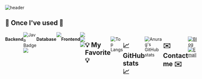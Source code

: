 ![header](https://capsule-render.vercel.app/api?type=venom&color=99ccff&height=300&section=header&text=이충헌%20Github&fontColor=0047AB&fontSize=90)
## 🔨 Once I've used 🔨
<div style="display:flex; flex-direction:center; align-items:flex-start;">
    <!-- Backend -->
    <p><strong>Backend</strong></p>
    <div>
       <img src="https://img.shields.io/badge/Java-F80000?style=for-the-badge&logo=Java&logoColor=white" alt="Java Badge">
        <img src="https://img.shields.io/badge/Spring Boot-6DB33F?style=for-the-badge&logo=spring boot&logoColor=white"> 
    </div>
    <!-- Database -->
    <p><strong>Database</strong></p>
    <div>
        <img src="https://img.shields.io/badge/MySQL-4479A1?style=flat-square&logo=MySQL&logoColor=white"/></a>
    </div>
    <!-- Frontend -->
    <p><strong>Frontend</strong></p>
    <div>
        <img src="https://img.shields.io/badge/html5-E34F26?style=flat-square&logo=html5&logoColor=white"> 
        <img src="https://img.shields.io/badge/css-1572B6?style=flat-square&logo=css3&logoColor=white"> 
        <img src="https://img.shields.io/badge/javascript-F7DF1E?style=flat-square&logo=javascript&logoColor=black"> 
    </div>

## 💡 My Favorite 💡

![Top Langs](https://github-readme-stats.vercel.app/api/top-langs/?username=leechungheon&layout=compact&theme=radical)  

## 📈 GitHub stats 📈

![Anurag's GitHub stats](https://github-readme-stats.vercel.app/api?username=leechungheon&show_icons=true&theme=tokyonight)

## ✉️ Contact me ✉️

[![Blog](https://img.shields.io/badge/Blog-FF5722?style=for-the-badge&logo=tistory&logoColor=white&link=https://dawn-lee.tistory.com/)](https://dawn-lee.tistory.com/)   [![Email](https://img.shields.io/badge/Email-chung4111@naver.com-lightgray?style=for-the-badge&logo=gmail&logoColor=white)](mailto:chung4111@naver.com)
